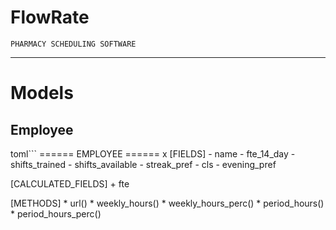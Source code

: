# FlowRate

`PHARMACY SCHEDULING SOFTWARE`

--------------------------------

Models 
=====================================

Employee
--------------------------------
toml```
====== EMPLOYEE ======
x
[FIELDS]
    - name
    - fte_14_day 
    - shifts_trained 
    - shifts_available
    - streak_pref 
    - cls
    - evening_pref

[CALCULATED_FIELDS]
    + fte 

[METHODS]
    * url()
    * weekly_hours()
    * weekly_hours_perc()
    * period_hours()
    * period_hours_perc()

```
